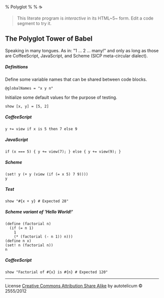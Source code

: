 % Polyglot
% 
% ☕

> This literate program is _interactive_ in its HTML~5~ form. Edit a code segment to try it.


## The Polyglot Tower of Babel

Speaking in many tongues. As in: "1 … 2 … many!" and only as long as those are CoffeeScript, JavaScript, and Scheme (SICP meta-circular dialect).


##### Definitions

Define some variable names that can be shared between code blocks.

~~~~ {.coffeescript}
@globalNames = "x y n"
~~~~

Initialize some default values for the purpose of testing.

~~~~ {.coffeescript}
show [x, y] = [5, 2]
~~~~

##### CoffeeScript

~~~~ {.coffeescript}
y += view if x is 5 then 7 else 9
~~~~

##### JavaScript

~~~~ {.javascript}
if (x === 5) { y += view(7); } else { y += view(9); }
~~~~

##### Scheme

~~~~ {.scheme}
(set! y (+ y (view (if (= x 5) 7 9))))
y
~~~~

##### Test

~~~~ {.coffeescript}
show "#{x + y} # Expected 28"
~~~~

##### Scheme variant of 'Hello World!'

~~~~ {.scheme}
(define (factorial n)
  (if (= n 1)
    1
    (* (factorial (- n 1)) n)))
(define n x)
(set! n (factorial n))
n
~~~~

##### CoffeeScript

~~~~ {.coffeescript}
show "Factorial of #{x} is #{n} # Expected 120"
~~~~

-----------------------------------------------------------------------------

<!--
Formats [Markdown](http://autotelicum.github.com/Smooth-CoffeeScript/interactive/polyglot.md) [PDF](http://autotelicum.github.com/Smooth-CoffeeScript/interactive/polyglot.pdf) [HTML](http://autotelicum.github.com/Smooth-CoffeeScript/interactive/polyglot.html)
-->

License [Creative Commons Attribution Share Alike](http://creativecommons.org/licenses/by-sa/3.0/)
by autotelicum © 2555/2012

<!-- Formatting commands for acme using ssam & pandoc:
Edit ,>pandoc -f markdown -t html -S -5 --mathml --section-divs --css pandoc-template.css --css codemirror/codemirror.css --css codemirror/pantheme.css --template pandoc-template.html -B grimoire-output.html | ssam 's/(<code class="sourceCode [cC]offee[sS]cript")/\1 contenteditable=\"true\" spellcheck=\"false\"/g' | ssam 's/(<code class="sourceCode [jJ]ava[sS]cript")/\1 contenteditable=\"true\" spellcheck=\"false\"/g' | ssam 's/(<code class="sourceCode [sS]cheme")/\1 contenteditable=\"true\" spellcheck=\"false\"/g' | ssam 's/(<section id="view-solution[0-9\-]*")(>)(\n.*\n)(<section id="section[0-9\-]*")(>)/\1 onclick=\"reveal(this)\" \2\3\4 style=\"display:none\" \5/g' | ssam 's/<img src=\"[^\"]+\" alt=\"[^\"]+\" \/>/<canvas id=\"drawCanvas\" width=\"320\" height=\"320\" style=\"position: absolute; top: 333px; left: 200px\"><\/canvas>/' | ssam 's/(<p)(><img)/\1 align=center\2/g' >polyglot.html; open polyglot.html; plumb polyglot.html
|tr A-Z a-z |tr a-z A-Z |fmt |a+ |a-

Edit ,x/^~~+[   ]*{\.[cC]offee[sS]cript.*}$/+,/^~~+$/-p
Edit ,x/^~~+[   ]*{\.[jJ]ava[sS]cript.*}$/+,/^~~+$/-p
Edit ,x/^~~+[   ]*{\.[sS]cheme.*}$/+,/^~~+$/-p

Edit ,>ssam -n 'x/^~~+[   ]*{\.[cC]offee[sS]cript.*}$/+,/^~~+$/-' |cat embed-standalone.coffee - |tee polyglot.coffee | coffee -cs >polyglot.js; coffee polyglot.coffee >polyglot.output; plumb polyglot.output
Edit ,>markdown2pdf --listings --xetex '--template=pandoc-template.tex' -o polyglot.pdf; open polyglot.pdf
-->
